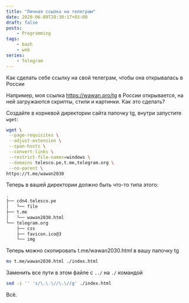 ```yaml
---
title: "Личная ссылка на телеграм"
date: 2020-06-09T20:30:17+03:00
draft: false
posts: 
    - Programming
tags: 
    - bash
    - web
series:
    - Telegram
---
```


Как сделать себе ссылку на свой телеграм, чтобы она открывалась в России

Например, моя ссылка https://wawan.pro/tg в России открывается, на ней загружаются скрипты, стили и картинки. Как это сделать?

Создайте в корневой директории сайта папочку tg, внутри запустите `wget`:

```bash
wget \
 --page-requisites \
 --adjust-extension \
 --span-hosts \
 --convert-links \
 --restrict-file-names=windows \
 --domains telesco.pe,t.me,telegram.org \
 --no-parent \
https://t.me/wawan2030
```
Теперь в вашей директории должно быть что-то типа этого:
```bash
.
├── cdn4.telesco.pe
│   └── file
├── t.me
│   └── wawan2030.html
└── telegram.org
    ├── css
    ├── favicon.ico@3
    └── img
```
Теперь можно скопировать t.me/wawan2030.html в вашу папочку tg
```bash
mv t.me/wawan2030.html ./index.html
```
Заменить все пути в этом файле с `../` на `./` командой 
```bash
sed -i '' 's/\.\.\//\.\//g' ./index.html
```
Всё.
